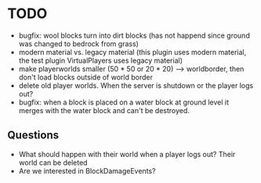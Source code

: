# TODO
- bugfix: wool blocks turn into dirt blocks (has not happend since ground was changed to bedrock from grass)
- modern material vs. legacy material (this plugin uses modern material, the test plugin VirtualPlayers uses legacy material)
- make playerworlds smaller (50 * 50 or 20 * 20) --> worldborder, then don't load blocks outside of world border
- delete old player worlds. When the server is shutdown or the player logs out?
- bugfix: when a block is placed on a water block at ground level it merges with the water block and can't be destroyed.


## Questions
- What should happen with their world when a player logs out? Their world can be deleted
- Are we interested in BlockDamageEvents?